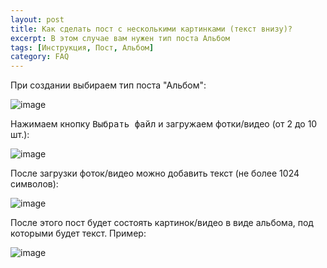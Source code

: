 ```yaml
---
layout: post
title: Как сделать пост с несколькими картинками (текст внизу)?
excerpt: В этом случае вам нужен тип поста Альбом
tags: [Инструкция, Пост, Альбом]
category: FAQ
---
```


При создании выбираем тип поста "Альбом":

![image](https://user-images.githubusercontent.com/24430718/107145012-e3cb0c80-694f-11eb-8d73-db5f1c37a1f2.png)

Нажимаем кнопку <kbd>Выбрать файл</kbd> и загружаем фотки/видео (от 2 до 10 шт.):

![image](https://user-images.githubusercontent.com/24430718/107145027-01987180-6950-11eb-84b9-194a76ac3283.png)

После загрузки фоток/видео можно добавить текст (не более 1024 символов):

![image](https://user-images.githubusercontent.com/24430718/107145037-137a1480-6950-11eb-9c71-467f725f26d3.png)

После этого пост будет состоять картинок/видео в виде альбома, под которыми будет текст. Пример:

![image](https://user-images.githubusercontent.com/24430718/107145046-1ffe6d00-6950-11eb-9f01-db18b3386656.png)
